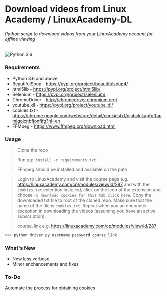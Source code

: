 # Download videos from Linux Academy / LinuxAcademy-DL

###### Python script to download videos from your LinuxAcademy account for offline viewing
![Python 3.6](https://img.shields.io/badge/python-3.6-blue.svg)
### Requirements
- Python 3.6 and above
- BeautifulSoup - https://pypi.org/project/beautifulsoup4/
- html5lib - https://pypi.org/project/html5lib/
- Selenium - https://pypi.org/project/selenium/
- ChromeDriver - http://chromedriver.chromium.org/
- youtube_dl - https://pypi.org/project/youtube_dl/
- cookies.txt - https://chrome.google.com/webstore/detail/cookiestxt/njabckikapfpffapmjgojcnbfjonfjfg?hl=en
- FFMpeg - https://www.ffmpeg.org/download.html

### Usage

> Clone the repo

> Run `pip install -r requirements.txt`

> FFmpeg should be installed and available on the path

> Login to LinuxAcademy and visit the course page e.g. https://linuxacademy.com/cp/modules/view/id/287 and with the `cookies.txt` extention installed, click on the icon of the extension and choose `To download cookies for this tab click here`. Copy the downloaded txt file to root of the cloned repo. Make sure that the name of the file is ``cookies.txt``. Repeat when you an encounter exception in downloading the videos (assuming you have an active subscription).

> course_link e.g. https://linuxacademy.com/cp/modules/view/id/287

``` python
>>> python driver.py username password course_link
```
### What's New

 - Now less verbose
 - Minor enchancements and fixes

### To-Do
Automate the process for obtaining cookies
